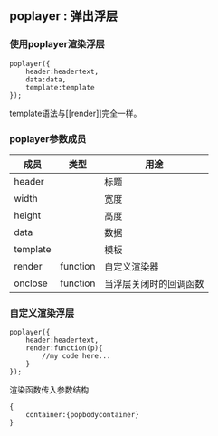 ## poplayer : 弹出浮层

### 使用poplayer渲染浮层

    poplayer({
        header:headertext,
        data:data,
        template:template
    });

template语法与[[render]]完全一样。

### poplayer参数成员
|成员|类型|用途|
|--|--|--|
|header||标题
|width||宽度
|height||高度
|data||数据
|template||模板
|render|function|自定义渲染器|
|onclose|function|当浮层关闭时的回调函数|

### 自定义渲染浮层

    poplayer({
        header:headertext,
        render:function(p){
            //my code here...
        }
    });

渲染函数传入参数结构

    {
        container:{popbodycontainer}
    }

